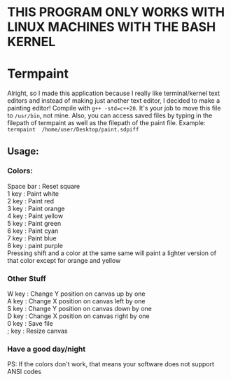 # THIS PROGRAM ONLY WORKS WITH LINUX MACHINES WITH THE BASH KERNEL 

# Termpaint
Alright, so I made this application because I really like terminal/kernel text editors and instead of making just another text editor, I decided to make a painting editor!  Compile with ```g++ -std=c++20```.  It's your job to move this file to ```/usr/bin```, not mine.  Also, you can access saved files by typing in the filepath of termpaint as well as the filepath of the paint file. Example: ```termpaint  /home/user/Desktop/paint.sdpiff```

## Usage:
### Colors:
Space bar  :  Reset square <br/>
1 key  :  Paint white<br/>
2 key  :  Paint red<br/>
3 key  :  Paint orange<br/>
4 key  :  Paint yellow<br/>
5 key  :  Paint green<br/>
6 key  :  Paint cyan<br/>
7 key  :  Paint blue<br/>
8 key  :  paint purple<br/>
Pressing shift and a color at the same same will paint a lighter version of that color except for orange and yellow
### Other Stuff
W key  :  Change Y position on canvas up by one<br/>
A key  :  Change X position on canvas left by one<br/>
S key  :  Change Y position on canvas down by one<br/>
D key  :  Change X position on canvas right by one<br/>
0 key  :  Save file<br/>
; key  :  Resize canvas<br/>
### Have a good day/night
PS: If the colors don't work, that means your software does not support ANSI codes

